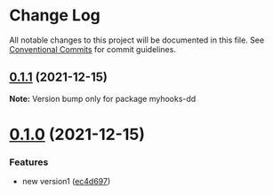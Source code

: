 # Change Log

All notable changes to this project will be documented in this file.
See [Conventional Commits](https://conventionalcommits.org) for commit guidelines.

## [0.1.1](https://github.com/Dongd0825/myhooks/compare/v0.1.0...v0.1.1) (2021-12-15)

**Note:** Version bump only for package myhooks-dd





# [0.1.0](https://github.com/Dongd0825/myhooks/compare/v0.0.4...v0.1.0) (2021-12-15)


### Features

* new version1 ([ec4d697](https://github.com/Dongd0825/myhooks/commit/ec4d697d709a2d80e08ee8152c4643bff1e5fb16))
